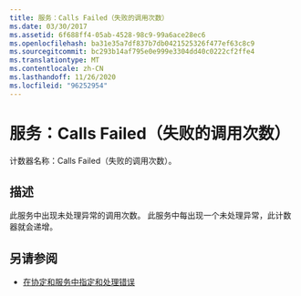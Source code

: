 ```yaml
---
title: 服务：Calls Failed（失败的调用次数）
ms.date: 03/30/2017
ms.assetid: 6f688ff4-05ab-4528-98c9-99a6ace28ec6
ms.openlocfilehash: ba31e35a7df837b7db0421525326f477ef63c8c9
ms.sourcegitcommit: bc293b14af795e0e999e3304dd40c0222cf2ffe4
ms.translationtype: MT
ms.contentlocale: zh-CN
ms.lasthandoff: 11/26/2020
ms.locfileid: "96252954"
---
```

# <a name="service-calls-failed"></a>服务：Calls Failed（失败的调用次数）

计数器名称：Calls Failed（失败的调用次数）。  
  
## <a name="description"></a>描述  

 此服务中出现未处理异常的调用次数。 此服务中每出现一个未处理异常，此计数器就会递增。  
  
## <a name="see-also"></a>另请参阅

- [在协定和服务中指定和处理错误](../../specifying-and-handling-faults-in-contracts-and-services.md)
